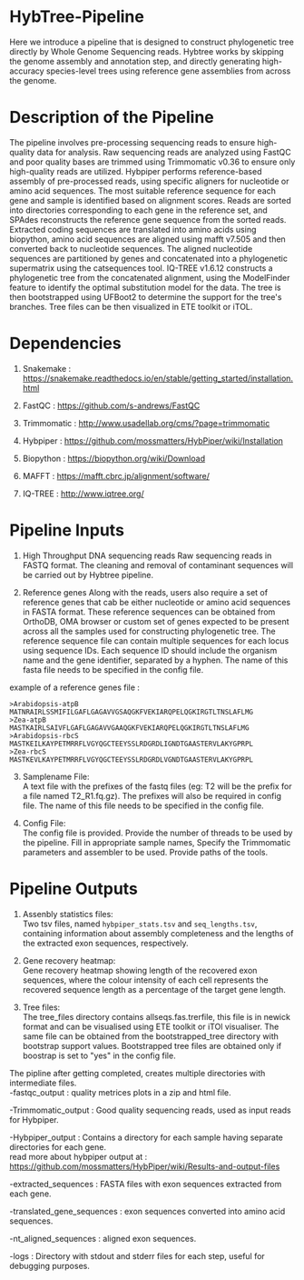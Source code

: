 # HybTree-Pipeline
Here we introduce a pipeline that is designed to construct phylogenetic tree directly by Whole Genome Sequencing reads. Hybtree works by skipping the genome assembly and annotation step, and directly generating high-accuracy species-level trees using reference gene assemblies from across the genome.

# Description of the Pipeline
The pipeline involves pre-processing sequencing reads to ensure high-quality data for analysis. Raw sequencing reads are analyzed using FastQC and poor quality bases are trimmed using Trimmomatic v0.36 to ensure only high-quality reads are utilized. Hybpiper performs reference-based assembly of pre-processed reads, using specific aligners for nucleotide or amino acid sequences. The most suitable reference sequence for each gene and sample is identified based on alignment scores. Reads are sorted into directories corresponding to each gene in the reference set, and SPAdes reconstructs the reference gene sequence from the sorted reads. Extracted coding sequences are translated into amino acids using biopython, amino acid sequences are aligned using mafft v7.505 and then converted back to nucleotide sequences. The aligned nucleotide sequences are partitioned by genes and concatenated into a phylogenetic supermatrix using the catsequences tool. IQ-TREE v1.6.12 constructs a phylogenetic tree from the concatenated alignment, using the ModelFinder feature to identify the optimal substitution model for the data. The tree is then bootstrapped using UFBoot2 to determine the support for the tree's branches. Tree files can be then visualized in ETE toolkit or iTOL.

# Dependencies
1. Snakemake :
https://snakemake.readthedocs.io/en/stable/getting_started/installation.html

2. FastQC :
https://github.com/s-andrews/FastQC

3. Trimmomatic : 
http://www.usadellab.org/cms/?page=trimmomatic

4. Hybpiper :
https://github.com/mossmatters/HybPiper/wiki/Installation

5. Biopython :
https://biopython.org/wiki/Download

6. MAFFT :
https://mafft.cbrc.jp/alignment/software/

7. IQ-TREE :
http://www.iqtree.org/

# Pipeline Inputs
1. High Throughput DNA sequencing reads
Raw sequencing reads in FASTQ format. The cleaning and removal of contaminant sequences will be carried out by Hybtree pipeline.

2. Reference genes
Along with the reads, users also require a set of reference genes that cab be either nucleotide or amino acid sequences in FASTA format. These reference sequences can be obtained from OrthoDB, OMA browser or custom set of genes expected to be present across all the samples used for constructing phylogenetic tree. The reference sequence file can contain multiple sequences for each locus using sequence IDs. Each sequence ID should include the organism name and the gene identifier, separated by a hyphen. The name of this fasta file needs to be specified in the config file.

example of a reference genes file :
```plaintext
>Arabidopsis-atpB
MATNRAIRLSSMIFILGAFLGAGAVVGSAQGKFVEKIARQPELQGKIRGTLTNSLAFLMG
>Zea-atpB
MASTKAIRLSAIVFLGAFLGAGAVVGAAQGKFVEKIARQPELQGKIRGTLTNSLAFLMG
>Arabidopsis-rbcS
MASTKEILKAYPETMRRFLVGYQGCTEEYSSLRDGRDLIGNDTGAASTERVLAKYGPRPL
>Zea-rbcS
MASTKEVLKAYPETMRRFLVGYQGCTEEYSSLRDGRDLVGNDTGAASTERVLAKYGPRPL
```

3. Samplename File:    
A text file with the prefixes of the fastq files (eg: T2 will be the prefix for a file named T2_R1.fq.gz). The prefixes will also be required in config file. The name of this file needs to be specified in the config file.

4. Config File:  
The config file is provided. Provide the number of threads to be used by the pipeline. Fill in appropriate sample names, Specify the Trimmomatic parameters and assembler to be used. Provide paths of the tools.

# Pipeline Outputs
1. Assenbly statistics files:  
Two tsv files, named `hybpiper_stats.tsv` and `seq_lengths.tsv`, containing information about assembly completeness and the lengths of the extracted exon sequences, respectively.

2. Gene recovery heatmap:  
Gene recovery heatmap showing length of the recovered exon sequences, where the colour intensity of each cell represents the recovered sequence length as a percentage of the target gene length.

3. Tree files:  
The tree_files directory contains allseqs.fas.trerfile, this file is in newick format and can be visualised using ETE toolkit or iTOl visualiser. The same file can be obtained from the bootstrapped_tree directory with bootstrap support values. Bootstrapped tree files are obtained only if boostrap is set to "yes" in the config file.

The pipline after getting completed, creates multiple directories with intermediate files.  
-fastqc_output : quality metrices plots in a zip and html file.  

-Trimmomatic_output : Good quality sequencing reads, used as input reads for Hybpiper.  

-Hybpiper_output : Contains a directory for each sample having separate directories for each gene.  
read more about hybpiper output at : https://github.com/mossmatters/HybPiper/wiki/Results-and-output-files    

-extracted_sequences : FASTA files with exon sequences extracted from each gene.    

-translated_gene_sequences : exon sequences converted into amino acid sequences.  

-nt_aligned_sequences : aligned exon sequences.  

-logs : Directory with stdout and stderr files for each step, useful for debugging purposes.  

